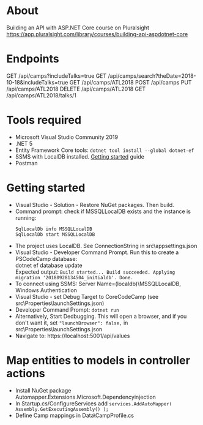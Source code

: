 # About
Building an API with ASP.NET Core course on Pluralsight
https://app.pluralsight.com/library/courses/building-api-aspdotnet-core


# Endpoints
GET     /api/camps?includeTalks=true
GET     /api/camps/search?theDate=2018-10-18&includeTalks=true
GET     /api/camps/ATL2018
POST    /api/camps
PUT     /api/camps/ATL2018
DELETE  /api/camps/ATL2018
GET     /api/camps/ATL2018/talks/1


# Tools required
* Microsoft Visual Studio Community 2019
* .NET 5
* Entity Framework Core tools: `dotnet tool install --global dotnet-ef`
* SSMS with LocalDB installed. [Getting started](https://www.mssqltips.com/sqlservertip/5612/getting-started-with-sql-server-2017-express-localdb) guide
* Postman


# Getting started
* Visual Studio - Solution - Restore NuGet packages. Then build.
* Command prompt: check if MSSQLLocalDB exists and the instance is running:  
    ```
    SqlLocalDb info MSSQLLocalDB  
    SqlLocalDb start MSSQLLocalDB  
    ```
* The project uses LocalDB. See ConnectionString in src\appsettings.json
* Visual Studio - Developer Command Prompt. Run this to create a PSCodeCamp database:  
    dotnet ef database update  
    Expected output: `Build started... Build succeeded. Applying migration '20180928134504_initialdb'. Done.`
* To connect using SSMS: Server Name=(localdb)\MSSQLLocalDB, Windows Authentication
* Visual Studio - set Debug Target to CoreCodeCamp (see src\Properties\launchSettings.json)
 * Developer Command Prompt: `dotnet run`
 * Alternatively, Start Dedbugging. This will open a browser, and if you don't want it, set `"launchBrowser": false,` in src\Properties\launchSettings.json
* Navigate to: https://localhost:5001/api/values


# Map entities to models in controller actions
* Install NuGet package Automapper.Extensions.Microsoft.Dependencyinjection
* In Startup.cs/ConfigureServices add `services.AddAutoMapper( Assembly.GetExecutingAssembly() );`
* Define Camp mappings in Data\CampProfile.cs

